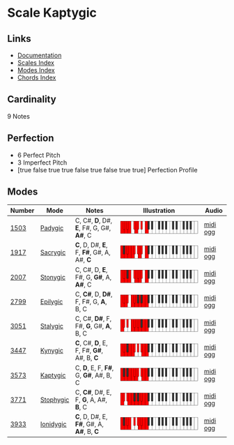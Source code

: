 # Scale Kaptygic

## Links

- [Documentation](index.md)
- [Scales Index](Scales.md)
- [Modes Index](Modes.md)
- [Chords Index](Chords.md)

## Cardinality

9 Notes

## Perfection

- 6 Perfect Pitch
- 3 Imperfect Pitch
- [true false true true false true false true true] Perfection Profile

## Modes

| Number | Mode | Notes | Illustration | Audio |
|--------|------|-------|--------------|-------|
| [1503](https://ianring.com/musictheory/scales/1503) | [Padygic](ModePadygic.md) | C, C#, **D**, D#, **E**, F#, G, G#, **A#**, C | ![CNaturalPadygic](ModeCNaturalPadygic.png) | [midi](ModeCNaturalPadygic.mid) [ogg](ModeCNaturalPadygic.ogg) | 
| [1917](https://ianring.com/musictheory/scales/1917) | [Sacrygic](ModeSacrygic.md) | **C**, D, D#, **E**, F, **F#**, G#, A, A#, **C** | ![CNaturalSacrygic](ModeCNaturalSacrygic.png) | [midi](ModeCNaturalSacrygic.mid) [ogg](ModeCNaturalSacrygic.ogg) | 
| [2007](https://ianring.com/musictheory/scales/2007) | [Stonygic](ModeStonygic.md) | C, C#, D, **E**, F#, G, **G#**, A, **A#**, C | ![CNaturalStonygic](ModeCNaturalStonygic.png) | [midi](ModeCNaturalStonygic.mid) [ogg](ModeCNaturalStonygic.ogg) | 
| [2799](https://ianring.com/musictheory/scales/2799) | [Epilygic](ModeEpilygic.md) | C, **C#**, D, **D#**, F, F#, G, **A**, B, C | ![CNaturalEpilygic](ModeCNaturalEpilygic.png) | [midi](ModeCNaturalEpilygic.mid) [ogg](ModeCNaturalEpilygic.ogg) | 
| [3051](https://ianring.com/musictheory/scales/3051) | [Stalygic](ModeStalygic.md) | C, C#, **D#**, F, F#, **G**, G#, **A**, B, C | ![CNaturalStalygic](ModeCNaturalStalygic.png) | [midi](ModeCNaturalStalygic.mid) [ogg](ModeCNaturalStalygic.ogg) | 
| [3447](https://ianring.com/musictheory/scales/3447) | [Kynygic](ModeKynygic.md) | **C**, C#, **D**, E, F, F#, **G#**, A#, B, **C** | ![CNaturalKynygic](ModeCNaturalKynygic.png) | [midi](ModeCNaturalKynygic.mid) [ogg](ModeCNaturalKynygic.ogg) | 
| [3573](https://ianring.com/musictheory/scales/3573) | [Kaptygic](ModeKaptygic.md) | C, **D**, E, F, **F#**, G, **G#**, A#, B, C | ![CNaturalKaptygic](ModeCNaturalKaptygic.png) | [midi](ModeCNaturalKaptygic.mid) [ogg](ModeCNaturalKaptygic.ogg) | 
| [3771](https://ianring.com/musictheory/scales/3771) | [Stophygic](ModeStophygic.md) | C, **C#**, D#, E, F, **G**, A, A#, **B**, C | ![CNaturalStophygic](ModeCNaturalStophygic.png) | [midi](ModeCNaturalStophygic.mid) [ogg](ModeCNaturalStophygic.ogg) | 
| [3933](https://ianring.com/musictheory/scales/3933) | [Ionidygic](ModeIonidygic.md) | **C**, D, D#, E, **F#**, G#, A, **A#**, B, **C** | ![CNaturalIonidygic](ModeCNaturalIonidygic.png) | [midi](ModeCNaturalIonidygic.mid) [ogg](ModeCNaturalIonidygic.ogg) | 
